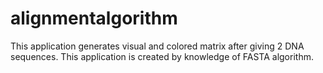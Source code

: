 # alignmentalgorithm
This application generates visual and colored matrix after giving 2 DNA sequences.
This application is created by knowledge of FASTA algorithm.
